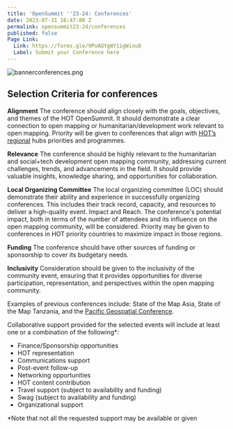 ```yaml
---
title: 'OpenSummit ''23-24: Conferences'
date: 2023-07-31 16:47:00 Z
permalink: opensummit23-24/conferences
published: false
Page Link:
  Link: https://forms.gle/9PoAQYgWY1igWiou8
  Label: Submit your Conference here
---
```


![bannerconferences.png](/uploads/bannerconferences.png)

## Selection Criteria for conferences

**Alignment**
The conference should align closely with the goals, objectives, and themes of the HOT OpenSummit. It should demonstrate a clear connection to open mapping or humanitarian/development work relevant to open mapping. Priority will be given to conferences that align with [HOT’s regional](https://www.hotosm.org/hubs/) hubs priorities and programmes.

**Relevance**
The conference should be highly relevant to the humanitarian and social+tech development open mapping community, addressing current challenges, trends, and advancements in the field. It should provide valuable insights, knowledge sharing, and opportunities for collaboration.

**Local Organizing Committee**
The local organizing committee (LOC) should demonstrate their ability and experience in successfully organizing conferences. This includes their track record, capacity, and resources to deliver a high-quality event.
Impact and Reach. The conference's potential impact, both in terms of the number of attendees and its influence on the open mapping community, will be considered. Priority may be given to conferences in HOT priority countries to maximize impact in those regions.

**Funding**
The conference should have other sources of funding or sponsorship to cover its budgetary needs.

**Inclusivity**
Consideration should be given to the inclusivity of the community event, ensuring that it provides opportunities for diverse participation, representation, and perspectives within the open mapping community.

Examples of previous conferences include: State of the Map Asia, State of the Map Tanzania, and the [Pacific Geospatial Conference](https://osgeo-oceania.org/pacific-geospatial-conference/).

Collaborative support provided for the selected events will include at least one or a combination of the following*: 
* Finance/Sponsorship opportunities
* HOT representation
* Communications support
* Post-event follow-up
* Networking opportunities
* HOT content contribution
* Travel support (subject to availability and funding)
* Swag (subject to availability and funding)
* Organizational support

*Note that not all the requested support may be available or given
